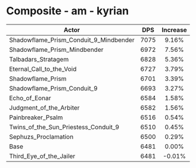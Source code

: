 # Composite - am - kyrian
| Actor | DPS | Increase |
|---|:---:|:---:|
|Shadowflame_Prism_Conduit_9_Mindbender|7075|9.16%|
|Shadowflame_Prism_Mindbender|6972|7.56%|
|Talbadars_Stratagem|6828|5.36%|
|Eternal_Call_to_the_Void|6727|3.79%|
|Shadowflame_Prism|6701|3.39%|
|Shadowflame_Prism_Conduit_9|6693|3.27%|
|Echo_of_Eonar|6584|1.58%|
|Judgment_of_the_Arbiter|6582|1.56%|
|Painbreaker_Psalm|6516|0.54%|
|Twins_of_the_Sun_Priestess_Conduit_9|6510|0.45%|
|Sephuzs_Proclamation|6500|0.29%|
|Base|6481|0.00%|
|Third_Eye_of_the_Jailer|6481|-0.01%|
